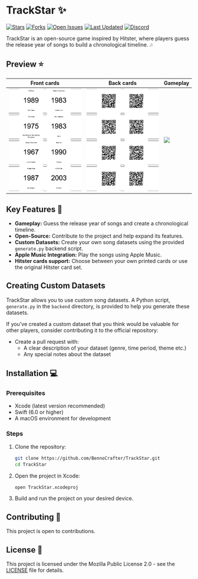 # TrackStar ✨

[![Stars](https://img.shields.io/github/stars/BennoCrafter/TrackStar?style=social)](https://github.com/BennoCrafter/TrackStar)
[![Forks](https://img.shields.io/github/forks/BennoCrafter/TrackStar?style=social)](https://github.com/BennoCrafter/TrackStar)
[![Open Issues](https://img.shields.io/github/issues/BennoCrafter/TrackStar)](https://github.com/BennoCrafter/TrackStar/issues)
[![Last Updated](https://img.shields.io/github/last-commit/BennoCrafter/TrackStar)](https://github.com/BennoCrafter/TrackStar/commits/main)
[![Discord](https://img.shields.io/discord/1363885525991165984)](https://discord.gg/JNu7qXGpzV)

TrackStar is an open-source game inspired by Hitster, where players guess the release year of songs to build a chronological timeline. 🎶


## Preview ⭐️

| Front cards | Back cards | Gameplay |
|------------|------------|----------|
| <img src="assets/screenshots/dataset/qr_codes.png" width="250"> | <img src="assets/screenshots/dataset/song_cards.png" width="250"> | <img src="assets/screenshots/gameplay.png" width="250"> |

## Key Features 🚀

*   **Gameplay:** Guess the release year of songs and create a chronological timeline.
*   **Open-Source:**  Contribute to the project and help expand its features.
*   **Custom Datasets:** Create your own song datasets using the provided `generate.py` backend script.
*   **Apple Music Integration:** Play the songs using Apple Music.
*   **Hitster cards support:** Choose between your own printed cards or use the original Hitster card set.

## Creating Custom Datasets

TrackStar allows you to use custom song datasets. A Python script, `generate.py` in the `backend` directory, is provided to help you generate these datasets.

If you've created a custom dataset that you think would be valuable for other players, consider contributing it to the official repository:

- Create a pull request with:
   - A clear description of your dataset (genre, time period, theme etc.)
   - Any special notes about the dataset


## Installation 💻

### Prerequisites

*   Xcode (latest version recommended)
*   Swift (6.0 or higher)
*   A macOS environment for development

### Steps

1.  Clone the repository:

    ```bash
    git clone https://github.com/BennoCrafter/TrackStar.git
    cd TrackStar
    ```

2.  Open the project in Xcode:

    ```bash
    open TrackStar.xcodeproj
    ```

3.  Build and run the project on your desired device.

## Contributing 🤝

This project is open to contributions.

## License 📝

This project is licensed under the Mozilla Public License 2.0 - see the [LICENSE](LICENSE) file for details.
